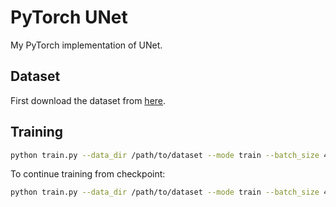 # PyTorch UNet

My PyTorch implementation of UNet.

## Dataset

First download the dataset from [here](https://imagej.net/events/isbi-2012-segmentation-challenge).

## Training

```bash
python train.py --data_dir /path/to/dataset --mode train --batch_size 4 --num_epochs 100 --lr 0.001 --ckpt_dir /path/to/save/checkpoint --result_dir /path/to/save/result
```

To continue training from checkpoint:

```bash
python train.py --data_dir /path/to/dataset --mode train --batch_size 4 --num_epochs 100 --lr 0.001 --ckpt_dir /path/to/save/checkpoint --result_dir /path/to/save/result --train_continue on
```
